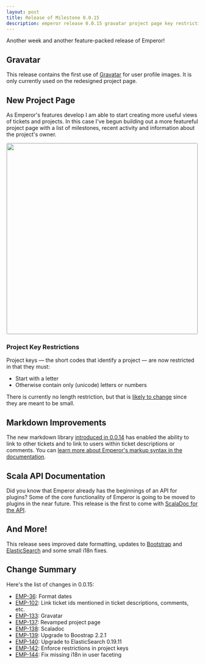 ```yaml
---
layout: post
title: Release of Milestone 0.0.15
description: emperor release 0.0.15 gravatar project page key restrictions makdown pegdown api docs
---
```


Another week and another feature-packed release of Emperor!

## Gravatar

This release contains the first use of [Gravatar](http://www.gravatar.com/) for user profile images.  It is only currently used on the redesigned project page.

## New Project Page

As Emperor's features develop I am able to start creating more useful views of tickets and projects.  In this case I've begun
building out a more featureful project page with a list of milestones, recent activity and information about the project's owner.

<a href="http://cl.ly/image/0Z0T2V420M1w/Screen%20Shot%202012-11-01%20at%2010.34.06%20PM.png"><img style="border: 1px solid #ccc; border-radius: 3px;" width="500px" src="http://cl.ly/image/0Z0T2V420M1w/Screen%20Shot%202012-11-01%20at%2010.34.06%20PM.png"></a>

### Project Key Restrictions

Project keys &mdash; the short codes that identify a project &mdash; are now restricted in that they must:

* Start with a letter
* Otherwise contain only (unicode) letters or numbers

There is currently no length restriction, but that is [likely to change](http://issues.emperorapp.com/ticket/EMP-146) since they are meant to be small.

## Markdown Improvements

The new markdown library [introduced in 0.0.14](http://emperorapp.com/2012/10/27/milestone-0014.html) has enabled the ability to link to other tickets and to link to users within ticket descriptions or comments.  You can [learn more about Emperor's markup syntax in the documentation](https://emperorapp.atlassian.net/wiki/display/EMP/Markup).

## Scala API Documentation

Did you know that Emperor already has the beginnings of an API for plugins? Some of the core functionality of Emperor is going to be moved to plugins in the near future.  This release is the first to come with [ScalaDoc for the API](http://emperorapp.com/docs/api/).

## And More!

This release sees improved date formatting, updates to [Bootstrap](http://twitter.github.com/bootstrap/) and [ElasticSearch](http://www.elasticsearch.org/) and some small i18n fixes.

## Change Summary

Here's the list of changes in 0.0.15:

* [EMP-36](http://issues.emperorapp.com/ticket/EMP-36): Format dates
* [EMP-102](http://issues.emperorapp.com/ticket/EMP-102): Link ticket ids mentioned in ticket descriptions, comments, etc.
* [EMP-133](http://issues.emperorapp.com/ticket/EMP-133): Gravatar
* [EMP-137](http://issues.emperorapp.com/ticket/EMP-137): Revamped project page
* [EMP-138](http://issues.emperorapp.com/ticket/EMP-138): Scaladoc
* [EMP-139](http://issues.emperorapp.com/ticket/EMP-139): Upgrade to Boostrap 2.2.1
* [EMP-140](http://issues.emperorapp.com/ticket/EMP-139): Upgrade to ElasticSearch 0.19.11
* [EMP-142](http://issues.emperorapp.com/ticket/EMP-142): Enforce restrictions in project keys
* [EMP-144](http://issues.emperorapp.com/ticket/EMP-144): Fix missing i18n in user faceting